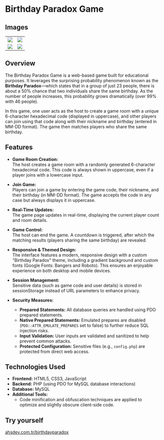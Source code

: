 # Birthday Paradox Game

## Images

| | |
| --- | --- |
| <img src="https://i.ibb.co/sJb8DVsP/Ekran-Resmi-2025-02-10-22-39-49.png" style="max-width:100%; height:auto;"> | <img src="https://i.ibb.co/tw7jg83K/Ekran-Resmi-2025-02-10-22-40-49.png" style="max-width:100%; height:auto;"> |
| <img src="https://i.ibb.co/k6Bjkx5H/Ekran-Resmi-2025-02-10-22-41-02.png" style="max-width:100%; height:auto;"> | <img src="https://i.ibb.co/9khmF8Hd/Ekran-Resmi-2025-02-10-22-41-22.png" style="max-width:100%; height:auto;"> |

## Overview

The Birthday Paradox Game is a web-based game built for educational purposes. It leverages the surprising probability phenomenon known as the **Birthday Paradox**—which states that in a group of just 23 people, there is about a 50% chance that two individuals share the same birthday. As the number of people increases, this probability grows dramatically (over 99% with 46 people).

In this game, one user acts as the host to create a game room with a unique 6-character hexadecimal code (displayed in uppercase), and other players can join using that code along with their nickname and birthday (entered in MM-DD format). The game then matches players who share the same birthday.

## Features

- **Game Room Creation:**  
  The host creates a game room with a randomly generated 6-character hexadecimal code. This code is always shown in uppercase, even if a player joins with a lowercase input.

- **Join Game:**  
  Players can join a game by entering the game code, their nickname, and their birthday (in MM-DD format). The game accepts the code in any case but always displays it in uppercase.

- **Real-Time Updates:**  
  The game page updates in real-time, displaying the current player count and room details.

- **Game Control:**  
  The host can end the game. A countdown is triggered, after which the matching results (players sharing the same birthday) are revealed.

- **Responsive & Themed Design:**  
  The interface features a modern, responsive design with a custom "Birthday Paradox" theme, including a gradient background and custom fonts (Google Fonts: Bangers and Roboto). This ensures an enjoyable experience on both desktop and mobile devices.

- **Session Management:**  
  Sensitive data (such as game code and user details) is stored in sessionStorage instead of URL parameters to enhance privacy.

- **Security Measures:**  
  - **Prepared Statements:** All database queries are handled using PDO prepared statements.
  - **Native Prepared Statements:** Emulated prepares are disabled (`PDO::ATTR_EMULATE_PREPARES` set to false) to further reduce SQL injection risks.
  - **Input Validation:** User inputs are validated and sanitized to help prevent common attacks.
  - **Protected Configuration:** Sensitive files (e.g., `config.php`) are protected from direct web access.

## Technologies Used

- **Frontend:** HTML5, CSS3, JavaScript  
- **Backend:** PHP (using PDO for MySQL database interactions)  
- **Database:** MySQL  
- **Additional Tools:**  
  - Code minification and obfuscation techniques are applied to optimize and slightly obscure client-side code.

## Try yourself

<a href="https://ahsdev.com.tr/birthdayparadox" target="_blank" rel="noopener noreferrer">ahsdev.com.tr/birthdayparadox</a>
